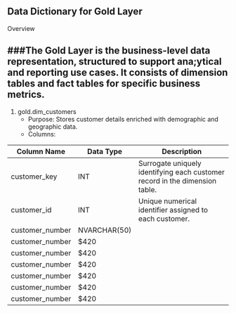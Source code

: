 Data Dictionary for Gold Layer
---------------------------------------------------
Overview

###The Gold Layer is the business-level data representation, structured to support ana;ytical and reporting use cases. It consists of dimension
tables and fact tables for specific business metrics.
---------------------------------------------------

1. gold.dim_customers
   - Purpose: Stores customer details enriched with demographic and geographic data.
   - Columns:


| Column Name     | Data Type | Description |
| --------------- | --------- | ----------- |
| customer_key    | INT       | Surrogate uniquely identifying each customer record in the dimension table. |
| customer_id     | INT       | Unique numerical identifier assigned to each customer. |
| customer_number | NVARCHAR(50)|
| customer_number | $420      |
| customer_number | $420      |
| customer_number | $420      |
| customer_number | $420      |
| customer_number | $420      |
| customer_number | $420      |
